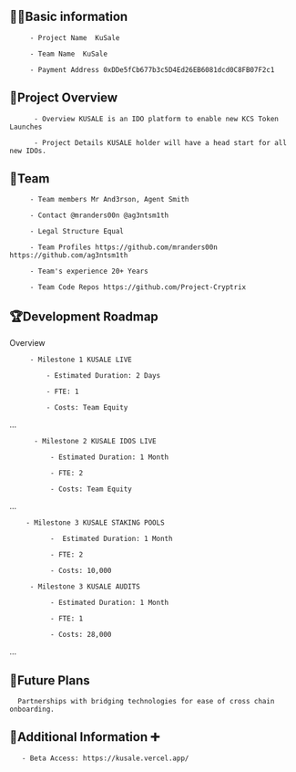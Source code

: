 ## 🧑‍💻Basic information

         - Project Name  KuSale

         - Team Name  KuSale   

         - Payment Address 0xDDe5fCb677b3c5D4Ed26EB6081dcd0C8FB07F2c1

## 🎯Project Overview

          - Overview KUSALE is an IDO platform to enable new KCS Token Launches

          - Project Details KUSALE holder will have a head start for all new IDOs.

## 👥Team 

         - Team members Mr And3rson, Agent Smith

         - Contact @mranders00n @ag3ntsm1th

         - Legal Structure Equal

         - Team Profiles https://github.com/mranders00n https://github.com/ag3ntsm1th

         - Team's experience 20+ Years

         - Team Code Repos https://github.com/Project-Cryptrix

## 🏆Development Roadmap

 Overview
 

         - Milestone 1 KUSALE LIVE

             - Estimated Duration: 2 Days

             - FTE: 1

             - Costs: Team Equity

 ...
 
          - Milestone 2 KUSALE IDOS LIVE

              - Estimated Duration: 1 Month

              - FTE: 2

              - Costs: Team Equity
...

        - Milestone 3 KUSALE STAKING POOLS

              -  Estimated Duration: 1 Month

              - FTE: 2

              - Costs: 10,000

         - Milestone 3 KUSALE AUDITS

              - Estimated Duration: 1 Month

              - FTE: 1

              - Costs: 28,000

...

## 📡Future Plans
      Partnerships with bridging technologies for ease of cross chain onboarding.
      

## 🙋Additional Information ➕

       - Beta Access: https://kusale.vercel.app/
